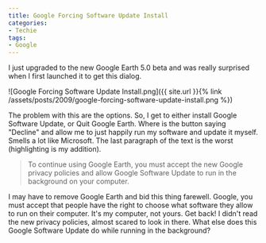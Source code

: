```yaml
---
title: Google Forcing Software Update Install
categories:
- Techie
tags:
- Google
---
```


I just upgraded to the new Google Earth 5.0 beta and was really surprised when I first launched it to get this dialog.

![Google Forcing Software Update Install.png]({{ site.url }}{% link /assets/posts/2009/google-forcing-software-update-install.png %})

The problem with this are the options. So, I get to either install Google Software Update, or Quit Google Earth. Where is the button saying "Decline" and allow me to just happily run my software and update it myself. Smells a lot like Microsoft. The last paragraph of the text is the worst (highlighting is my addition).

> To continue using Google Earth, you must accept the new Google privacy policies and allow Google Software Update to run in the background on your computer.

I may have to remove Google Earth and bid this thing farewell. Google, you must accept that people have the right to choose what software they allow to run on their computer. It's my computer, not yours. Get back! I didn't read the new privacy policies, almost scared to look in there. What else does this Google Software Update do while running in the background?
